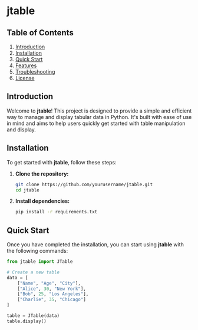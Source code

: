 # jtable

## Table of Contents
1. [Introduction](#introduction)
2. [Installation](#installation)
3. [Quick Start](#quick-start)
4. [Features](#features)
5. [Troubleshooting](#troubleshooting)
6. [License](#license)

## Introduction
Welcome to **jtable**! This project is designed to provide a simple and efficient way to manage and display tabular data in Python. It's built with ease of use in mind and aims to help users quickly get started with table manipulation and display.

## Installation
To get started with **jtable**, follow these steps:

1. **Clone the repository:**
    ```bash
    git clone https://github.com/yourusername/jtable.git
    cd jtable
    ```

2. **Install dependencies:**
    ```bash
    pip install -r requirements.txt
    ```

## Quick Start
Once you have completed the installation, you can start using **jtable** with the following commands:

```python
from jtable import JTable

# Create a new table
data = [
    ["Name", "Age", "City"],
    ["Alice", 30, "New York"],
    ["Bob", 25, "Los Angeles"],
    ["Charlie", 35, "Chicago"]
]

table = JTable(data)
table.display()
